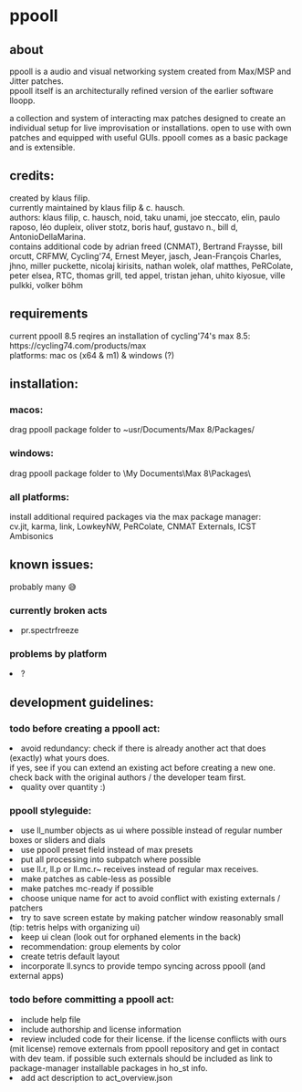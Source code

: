 <h1>ppooll</h1>

<h2>about</h2>
ppooll is a audio and visual networking system created from Max/MSP and Jitter patches.<br/>
ppooll itself is an architecturally refined version of the earlier software lloopp. 

a collection and system of interacting max patches designed to create an individual setup for live improvisation or installations. open to use with own patches and equipped with useful GUIs. ppooll comes as a basic package and is extensible.

<h2>credits:</h2>
created by klaus filip.<br/>
currently maintained by klaus filip & c. hausch.<br/>
authors: klaus filip, c. hausch, noid, taku unami, joe steccato, elin, paulo raposo, léo dupleix, oliver stotz, boris hauf, gustavo n., bill d, AntonioDellaMarina.<br/>
contains additional code by adrian freed (CNMAT), Bertrand Fraysse, bill orcutt, CRFMW, Cycling'74, Ernest Meyer, jasch, Jean-François Charles, jhno, miller puckette, nicolaj kirisits, nathan wolek, olaf matthes, PeRColate, peter elsea, RTC, thomas grill, ted appel, tristan jehan, uhito kiyosue, ville pulkki, volker böhm <br/>

<h2>requirements</h2>
current ppooll 8.5 reqires an installation of cycling'74's max 8.5: https://cycling74.com/products/max<br />
platforms: mac os (x64 & m1) & windows (?)

<h2>installation:</h2>
<h3>macos:</h3>
drag ppooll package folder to ~usr/Documents/Max 8/Packages/
<h3>windows:</h3>
drag ppooll package folder to \My Documents\Max 8\Packages\
<h3>all platforms:</h3>
install additional required packages via the max package manager:<br />
cv.jit, karma, link, LowkeyNW, PeRColate, CNMAT Externals, ICST Ambisonics

<h2>known issues:</h2>
probably many 😅<br />
<h3>currently broken acts</h3>
<li>pr.spectrfreeze</li>
<h3>problems by platform</h3>
<li>?</li>
<h2>development guidelines:</h2>
<h3>todo before creating a ppooll act:</h3> 
<li>avoid redundancy: check if there is already another act that does (exactly) what yours does.</li>
if yes, see if you can extend an existing act before creating a new one. check back with the original authors / the developer team first.</li>
<li>quality over quantity :)</li>

<h3>ppooll styleguide:</h3>
<li>use ll_number objects as ui where possible instead of regular number boxes or sliders and dials</li>
<li>use ppooll preset field instead of max presets</li>
<li>put all processing into subpatch where possible</li>
<li>use ll.r, ll.p or ll.mc.r~ receives instead of regular max receives.</li>
<li>make patches as cable-less as possible</li>
<li>make patches mc-ready if possible</li>
<li>choose unique name for act to avoid conflict with existing externals / patchers</li>
<li>try to save screen estate by making patcher window reasonably small<br />
(tip: tetris helps with organizing ui)</li>
<li>keep ui clean (look out for orphaned elements in the back)</li>
<li>recommendation: group elements by color</li>
<li>create tetris default layout</li>
<li>incorporate ll.syncs to provide tempo syncing across ppooll (and external apps)</li>

<h3>todo before committing a ppooll act:</h3>
<li>include help file</li>
<li>include authorship and license information</li>
<li>review included code for their license. if the license conflicts with ours (mit license) remove externals from ppooll repository and get in contact with dev team. if possible such externals should be included as link to package-manager installable packages in ho_st info. </li>
<li>add act description to act_overview.json</li>

